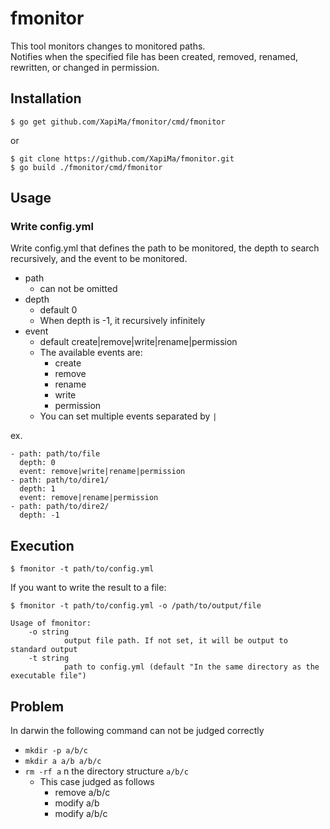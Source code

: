 # fmonitor
This tool monitors changes to monitored paths.  
Notifies when the specified file has been created, removed, renamed, rewritten, or changed in permission.


## Installation
```
$ go get github.com/XapiMa/fmonitor/cmd/fmonitor
```

or

```
$ git clone https://github.com/XapiMa/fmonitor.git
$ go build ./fmonitor/cmd/fmonitor
```


## Usage
### Write config.yml
Write config.yml that defines the path to be monitored, the depth to search recursively, and the event to be monitored.  

- path
    - can not be omitted
- depth
    - default 0
    - When depth is -1, it recursively infinitely
- event
    - default create|remove|write|rename|permission
    - The available events are:
        - create
        - remove
        - rename
        - write
        - permission
    - You can set multiple events separated by `|`


ex.
```
- path: path/to/file
  depth: 0
  event: remove|write|rename|permission
- path: path/to/dire1/
  depth: 1
  event: remove|rename|permission
- path: path/to/dire2/
  depth: -1
```

## Execution

```
$ fmonitor -t path/to/config.yml
```

If you want to write the result to a file:
```
$ fmonitor -t path/to/config.yml -o /path/to/output/file
```

```
Usage of fmonitor:
    -o string
            output file path. If not set, it will be output to standard output
    -t string
            path to config.yml (default "In the same directory as the executable file")
```


## Problem
In darwin the following command can not be judged correctly
- `mkdir -p a/b/c`
- `mkdir a a/b a/b/c`
- `rm -rf a` n the directory structure `a/b/c`
    - This case judged as follows
        - remove a/b/c
        - modify a/b
        - modify a/b/c

